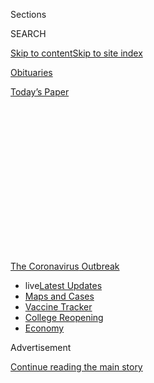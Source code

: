 <div id="app">

<div>

<div>

<div>

<div class="NYTAppHideMasthead css-1q2w90k e1suatyy0">

<div class="section css-ui9rw0 e1suatyy2">

<div class="css-eph4ug er09x8g0">

<div class="css-6n7j50">

</div>

<span class="css-1dv1kvn">Sections</span>

<div class="css-10488qs">

<span class="css-1dv1kvn">SEARCH</span>

</div>

[Skip to content](#site-content)[Skip to site
index](#site-index)

</div>

<div id="masthead-section-label" class="css-1wr3we4 eaxe0e00">

[Obituaries](https://www.nytimes3xbfgragh.onion/section/obituaries)

</div>

<div class="css-10698na e1huz5gh0">

</div>

</div>

<div id="masthead-bar-one" class="section hasLinks css-15hmgas e1csuq9d3">

<div class="css-uqyvli e1csuq9d0">

</div>

<div class="css-1uqjmks e1csuq9d1">

</div>

<div class="css-9e9ivx">

[](https://myaccount.nytimes3xbfgragh.onion/auth/login?response_type=cookie&client_id=vi)

</div>

<div class="css-1bvtpon e1csuq9d2">

[Today’s
Paper](https://www.nytimes3xbfgragh.onion/section/todayspaper)

</div>

</div>

</div>

</div>

<div data-aria-hidden="false">

<div id="site-content" data-role="main">

<div>

<div class="css-1aor85t" style="opacity:0.000000001;z-index:-1;visibility:hidden">

<div class="css-1hqnpie">

<div class="css-epjblv">

<span class="css-17xtcya">[Obituaries](/section/obituaries)</span><span class="css-x15j1o">|</span><span class="css-fwqvlz">Cristina,
Cult Downtown New York Singer, Dies at
64</span>

</div>

<div class="css-k008qs">

<div class="css-1iwv8en">

<span class="css-18z7m18"></span>

<div>

</div>

</div>

<span class="css-1n6z4y">https://nyti.ms/2V6qmCS</span>

<div class="css-1705lsu">

<div class="css-4xjgmj">

<div class="css-4skfbu" data-role="toolbar" data-aria-label="Social Media Share buttons, Save button, and Comments Panel with current comment count" data-testid="share-tools">

  - 
  - 
  - 
  - 
    
    <div class="css-6n7j50">
    
    </div>

  - 
  - 

</div>

</div>

</div>

</div>

</div>

</div>

<div id="NYT_TOP_BANNER_REGION" class="css-13pd83m">

<div>

<div id="styln-prism-menu-1592847958612" class="section interactive-content interactive-size-medium css-1edisqu">

<div class="css-17ih8de interactive-body">

<div id="scroll-container" class="css-1gj85ro">

[<span class="styln-title-wrap"><span class="css-1pje3qr">The
Coronavirus</span><span class="css-1pje3qr">
Outbreak</span></span>](https://www.nytimes3xbfgragh.onion/news-event/coronavirus?action=click&pgtype=Article&state=default&region=TOP_BANNER&context=storylines_menu)

  - <span class="css-kqxiym" data-emphasize="true">live</span>[Latest
    Updates](https://www.nytimes3xbfgragh.onion/2020/08/04/world/coronavirus-covid-19.html?action=click&pgtype=Article&state=default&region=TOP_BANNER&context=storylines_menu)
  - [Maps and
    Cases](https://www.nytimes3xbfgragh.onion/interactive/2020/us/coronavirus-us-cases.html?action=click&pgtype=Article&state=default&region=TOP_BANNER&context=storylines_menu)
  - [Vaccine
    Tracker](https://www.nytimes3xbfgragh.onion/interactive/2020/science/coronavirus-vaccine-tracker.html?action=click&pgtype=Article&state=default&region=TOP_BANNER&context=storylines_menu)
  - [College
    Reopening](https://www.nytimes3xbfgragh.onion/2020/08/02/us/covid-college-reopening.html?action=click&pgtype=Article&state=default&region=TOP_BANNER&context=storylines_menu)
  - [Economy](https://www.nytimes3xbfgragh.onion/live/2020/08/03/business/stock-market-today-coronavirus?action=click&pgtype=Article&state=default&region=TOP_BANNER&context=storylines_menu)

</div>

</div>

</div>

</div>

</div>

<div id="top-wrapper" class="css-1sy8kpn">

<div id="top-slug" class="css-l9onyx">

Advertisement

</div>

[Continue reading the main
story](#after-top)

<div class="ad top-wrapper" style="text-align:center;height:100%;display:block;min-height:250px">

<div id="top" class="place-ad" data-position="top" data-size-key="top">

</div>

</div>

<div id="after-top">

</div>

</div>

<div>

<div id="sponsor-wrapper" class="css-1hyfx7x">

<div id="sponsor-slug" class="css-19vbshk">

Supported by

</div>

[Continue reading the main
story](#after-sponsor)

<div id="sponsor" class="ad sponsor-wrapper" style="text-align:center;height:100%;display:block">

</div>

<div id="after-sponsor">

</div>

</div>

<div class="css-186x18t">

Those WE’ve Lost

</div>

<div class="css-1vkm6nb ehdk2mb0">

# Cristina, Cult Downtown New York Singer, Dies at 64

</div>

A fixture in New York’s dance-music nightlife of the late ’70s and early
’80s, she gained new attention in 2004 when her albums were reissued.

<div class="css-79elbk" data-testid="photoviewer-wrapper">

<div class="css-z3e15g" data-testid="photoviewer-wrapper-hidden">

</div>

<div class="css-1a48zt4 ehw59r15" data-testid="photoviewer-children">

![<span class="css-16f3y1r e13ogyst0" data-aria-hidden="true">The singer
Cristina in 1981. “My strength is not in my voice, nor do I have sexy
ankles,” she once said, adding, “I have an analytical
brain.”</span><span class="css-cnj6d5 e1z0qqy90" itemprop="copyrightHolder"><span class="css-1ly73wi e1tej78p0">Credit...</span><span><span>Ebet
Roberts</span></span></span>](https://static01.graylady3jvrrxbe.onion/images/2020/04/11/obituaries/11Cristina-obit1/merlin_171229230_064ff997-2ee1-497b-ab4c-2f1795c1bf5d-articleLarge.jpg?quality=75&auto=webp&disable=upscale)

</div>

</div>

<div class="css-18e8msd">

<div class="css-vp77d3 epjyd6m0">

<div class="css-1baulvz">

By [<span class="css-1baulvz last-byline" itemprop="name">Jon
Caramanica</span>](https://www.nytimes3xbfgragh.onion/by/jon-caramanica)

</div>

</div>

  - 
    
    <div class="css-ld3wwf e16638kd2">
    
    Published April 5, 2020Updated May 12,
    2020
    
    </div>

  - 
    
    <div class="css-4xjgmj">
    
    <div class="css-pvvomx" data-role="toolbar" data-aria-label="Social Media Share buttons, Save button, and Comments Panel with current comment count" data-testid="share-tools">
    
      - 
      - 
      - 
      - 
        
        <div class="css-6n7j50">
        
        </div>
    
      - 
      - 
    
    </div>
    
    </div>

</div>

</div>

<div class="section meteredContent css-1r7ky0e" name="articleBody" itemprop="articleBody">

<div class="css-1fanzo5 StoryBodyCompanionColumn">

<div class="css-53u6y8">

*This obituary is part of a series about* [*people who have died in the
coronavirus
pandemic*](https://www.nytimes3xbfgragh.onion/series/people-who-have-died-of-the-coronavirus)*.*

Cristina, a cult singer who brought avant-garde sensibilities to New
York’s dance-music nightlife at the turn of the 1980s, died on March 31
in New York. She was 64.

Her daughter, Lucinda Zilkha Francis, said she had been suffering from
several autoimmune disorders, including relapsing polychondritis, for
approximately two decades. On Friday, her family learned she had tested
positive for the coronavirus.

In the fertile anything-goes downtown New York of the late 1970s and
early 1980s, Cristina cut a unique figure — a hyperliterary, well-to-do,
seen-it-all performer who taunted club music culture with songs that
could be read as wry parody or progressive updates.

“My strength is not in my voice, nor do I have sexy ankles,” she [told
the Boston
Globe](https://www.redoverwhite.org/cristina/rocks_cristina.html) in
1980. “I have an analytical brain, and maybe that’s a liability in rock
n’ roll, but if I play it right, it will translate musical principles
into theatrical terms, which is what I have to do anyway, given my lack
of technical expertise in music.”

</div>

</div>

<div class="css-1fanzo5 StoryBodyCompanionColumn">

<div class="css-53u6y8">

Cristina Monet Palaci was born on Jan. 17, 1956, in Manhattan to Dorothy
Monet, a writer and illustrator, and Jacques Palaci, a psychoanalyst.
She attended Harvard, where she studied playwriting under William
Alfred. She took a year off from college and came to New York, where she
wrote freelance theater reviews for The Village Voice. It was there that
she met Michael Zilkha, who became her boyfriend and, later, the engine
behind her music career.

Mr. Zilkha was starting Ze Records with a partner. Cristina, who didn’t
have particular aspirations to be a singer, nevertheless became his
first artist with the 1978 single “Disco Clone.” Produced by John Cale,
it was a deceptively slick dismantling of disco’s sameness, sung in an
aspirated and shrill voice: “If you like the way I shake it/And you
think you want to make it/There’s 50 just like me.”

“I thought it was so bad that it could be a Brechtian pastiche,” she
[told Time Out New
York](https://www.redoverwhite.org/cristina/queen_cristina.html) in
2004. “It turned out to be an eccentric and funny record — insane,
enthusiastic, impassioned, amateurish.” (One version of the song
features Kevin Kline on accompanying vocals.)

According to a [1984 New York magazine
article](https://books.google.com/books?id=C-YCAAAAMBAJ&pg=PA54&lpg=PA54&dq=Harvard+%22Cristina+Monet%22&source=bl&ots=DyhnXwdtrl&sig=ACfU3U06gcTYJ9qThF562RojNY1vXS4gEA&hl=en&ppis=_c&sa=X&ved=2ahUKEwj2io3oxsjoAhVMlnIEHfdNAtYQ6AEwCHoECD8QKA#v=onepage&q=Monet%22&f=false),
after her first live performance, at the Squat Theater in Chelsea,
Cristina’s mother told her, “You were always a brilliant writer. A good
artist … a good actress. How could you be so self-destructive as to
sing?”

“Disco Clone” was successful enough that Cristina continued recording.
Her self-titled debut album, released in 1980, was produced by August
Darnell (who performed as Kid Creole), and featured disco paired with
heavy Latin percussion. “The first theatrical, cinematic, nostalgic
disco record, at a time when there wasn’t a lot of humor in disco,”
Cristina said in an early 2000s interview with the zine
[Festive\!](http://festivefanzine.blogspot.com/2010/12/from-vaults-merry-cristina-mas.html)

</div>

</div>

<div class="css-1fanzo5 StoryBodyCompanionColumn">

<div class="css-53u6y8">

Consistently, Cristina injected a wry, burned-out, misadventuring
patrician sensibility into her lyrics and delivery, especially on her
rendition, that same year, of the Leiber and Stoller song, “Is That All
There Is?” (originally made famous by Peggy Lee).

She tweaked the lyrics, making them both more whimsical and more
terrifying: “I remember when I was a little girl, my mother set the
house on fire — she was like that.” (Lieber and Stoller protested, and
insisted the song be withdrawn from release.)

The Cristina that appeared on records was unfiltered. “It was entirely
her, there’s no confection or construction in it all,” Mr. Zilkha said
in an interview.

She and Mr. Zilkha married in 1983, and in 1984 she released her second
album, “Sleep It Off,” produced by Don Was, with cover design by
Jean-Paul Goude. On this album, she leaned into new wave, rendered again
with savage satirical energy on songs like the punkish “Don’t Mutilate
My Mink” and “What’s a Girl to Do.” (“If you loved the Pulitzer divorce
trial, you’ll love this record,” crowed Rolling Stone.)

“The one thing that pop music has lost lately is its sense of irony,”
Cristina said when the album was released. “People either write
dumb-funny novelty songs or dead-earnest serious songs. There’s nothing
around that combines elements of both.”

She and Mr. Zilkha moved to Texas soon after that album’s release,
effectively ending her music career. “I believed the idea that Michael
had bought me a career to such an extent that I felt sheepish and
guilty, which I shouldn’t have been,” she told Time Out New York. After
she and Mr. Zilkha divorced in 1990, she returned to New York.

In its day, Cristina’s work was very much a product of its demimonde.
But in 2004, her albums were reissued to great acclaim and wide
attention. Her only other musical recording was a 2006 collaboration
with Ursula 1000, “Urgent/Anxious,” which took advantage of the implied
eye-rolling in her voice, which hadn’t diminished at all.

</div>

</div>

<div class="css-1fanzo5 StoryBodyCompanionColumn">

<div class="css-53u6y8">

Outside of music, Cristina retained an avid interest in theater and
books. She was especially passionate about 19th-century literature.
“When I was a child, she would read me Dickens, doing all the voices,”
Ms. Francis recalled. She contributed occasional book and film reviews
to the Times Literary Supplement, as well as articles to Tatler and
London Literary Review.

Her medical conditions were often debilitating: “It’s hard to plan a new
album when you don’t know if you will make it down to the end of the
street from one day to the next,” she told Time Out New York. But in
recent years, she had recovered enough to begin traveling.

In addition to her daughter, Cristina is survived by two granddaughters
and her longtime companion, Stephen
Graham.

</div>

</div>

</div>

<div>

</div>

<div>

</div>

<div id="NYT_BELOW_MAIN_CONTENT_REGION">

<div>

<div id="covid-obits-article-embed" class="section css-l08pwh interactive-content interactive-size-medium">

<div class="css-17ih8de interactive-body">

<div class="g-obits-embed" data-preview-slug="2020-04-03-covid-obits">

[](https://www.nytimes3xbfgragh.onion/interactive/2020/obituaries/people-died-coronavirus-obituaries.html?action=click&pgtype=Article&state=default&region=BELOW_MAIN_CONTENT&context=covid_obits_promo)

<div class="g-hed-summ">

# Those We’ve Lost

The coronavirus pandemic has taken an incalculable death toll. This
series is designed to put names and faces to the numbers.

<span>Read
more</span>

</div>

<div class="g-obits-embed-wrap">

<div id="bernaldina-josé-pedro" class="g-obit">

<div class="g-flex-wrapper-image">

<div class="g-image g-asset-inner">

![](https://static01.graylady3jvrrxbe.onion/images/2020/07/30/obituaries/30Pedro/30Pedro-square640.jpg)

</div>

</div>

<div class="g-flex-wrapper-text">

# Bernaldina José Pedro

<div class="g-meta">

<span>d. Boa Vista, Brazil</span>

</div>

<div class="g-summ">

Leader among the Indigenous
Macuxi

</div>

</div>

</div>

<div id="john-eric-swing" class="g-obit">

<div class="g-flex-wrapper-image">

<div class="g-image g-asset-inner">

![](https://static01.graylady3jvrrxbe.onion/images/2020/07/31/obituaries/31Swing/merlin_175167783_8913bc90-0d64-43f3-a655-1bb1bf1601c9-square640.jpg)

</div>

</div>

<div class="g-flex-wrapper-text">

# John Eric Swing

<div class="g-meta">

<span>d. Fountain Valley, Calif. </span>

</div>

<div class="g-summ">

Champion of
Filipino-Americans

</div>

</div>

</div>

<div id="victor-victor-" class="g-obit">

<div class="g-flex-wrapper-image">

<div class="g-image g-asset-inner">

![](https://static01.graylady3jvrrxbe.onion/images/2020/07/27/obituaries/27Victor/merlin_175001436_38b11f8e-227a-4e2c-9821-7618af9b2524-square640.jpg)

</div>

</div>

<div class="g-flex-wrapper-text">

# Victor Victor

<div class="g-meta">

<span>d. Santo Domingo, Dominican Republic</span>

</div>

<div class="g-summ">

Beloved musician of the Dominican
Republic

</div>

</div>

</div>

<div id="dr-eddie-negrón" class="g-obit">

<div class="g-flex-wrapper-image">

<div class="g-image g-asset-inner">

![](https://static01.graylady3jvrrxbe.onion/images/2020/07/31/obituaries/31Negron/merlin_175160169_516322ae-fd23-4969-b6b2-193ced371105-square640.jpg)

</div>

</div>

<div class="g-flex-wrapper-text">

# Dr. Eddie Negrón

<div class="g-meta">

<span>d. Fort Walton Beach, Fla.</span>

</div>

<div class="g-summ">

Internist on Florida’s Emerald
Coast

</div>

</div>

</div>

<div id="dobby-dobson" class="g-obit">

<div class="g-flex-wrapper-image">

<div class="g-image g-asset-inner">

![](https://static01.graylady3jvrrxbe.onion/images/2020/07/30/obituaries/30Dobson/merlin_175115928_f6b9271c-8f05-4fe1-a38a-5ca4a58f8935-square640.jpg)

</div>

</div>

<div class="g-flex-wrapper-text">

# Dobby Dobson

<div class="g-meta">

<span>d. Coral Springs, Fla.</span>

</div>

<div class="g-summ">

Jamaican singer and
songwriter

</div>

</div>

</div>

<div id="waldemar-gonzalez" class="g-obit">

<div class="g-flex-wrapper-image">

<div class="g-image g-asset-inner">

![](https://static01.graylady3jvrrxbe.onion/images/2020/08/01/obituaries/28Gonzalez/merlin_175002771_beb57888-3951-409a-ae13-03a94b2e962e-square640.jpg)

</div>

</div>

<div class="g-flex-wrapper-text">

# Waldemar Gonzalez

<div class="g-meta">

<span>d. White Plains, N.Y.</span>

</div>

<div class="g-summ">

Teacher and social worker

</div>

</div>

</div>

</div>

</div>

</div>

</div>

</div>

</div>

<div>

</div>

<div>

<div id="bottom-wrapper" class="css-1ede5it">

<div id="bottom-slug" class="css-l9onyx">

Advertisement

</div>

[Continue reading the main
story](#after-bottom)

<div id="bottom" class="ad bottom-wrapper" style="text-align:center;height:100%;display:block;min-height:90px">

</div>

<div id="after-bottom">

</div>

</div>

</div>

</div>

</div>

## Site Index

<div>

</div>

## Site Information Navigation

  - [© <span>2020</span> <span>The New York Times
    Company</span>](https://help.nytimes3xbfgragh.onion/hc/en-us/articles/115014792127-Copyright-notice)

<!-- end list -->

  - [NYTCo](https://www.nytco.com/)
  - [Contact
    Us](https://help.nytimes3xbfgragh.onion/hc/en-us/articles/115015385887-Contact-Us)
  - [Work with us](https://www.nytco.com/careers/)
  - [Advertise](https://nytmediakit.com/)
  - [T Brand Studio](http://www.tbrandstudio.com/)
  - [Your Ad
    Choices](https://www.nytimes3xbfgragh.onion/privacy/cookie-policy#how-do-i-manage-trackers)
  - [Privacy](https://www.nytimes3xbfgragh.onion/privacy)
  - [Terms of
    Service](https://help.nytimes3xbfgragh.onion/hc/en-us/articles/115014893428-Terms-of-service)
  - [Terms of
    Sale](https://help.nytimes3xbfgragh.onion/hc/en-us/articles/115014893968-Terms-of-sale)
  - [Site
    Map](https://spiderbites.nytimes3xbfgragh.onion)
  - [Help](https://help.nytimes3xbfgragh.onion/hc/en-us)
  - [Subscriptions](https://www.nytimes3xbfgragh.onion/subscription?campaignId=37WXW)

</div>

</div>

</div>

</div>
